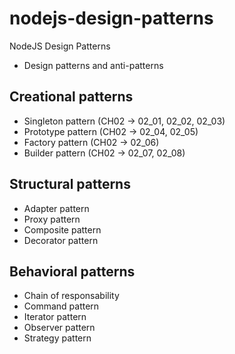 # nodejs-design-patterns
NodeJS Design Patterns

* Design patterns and anti-patterns
## Creational patterns
* Singleton pattern (CH02 -> 02_01, 02_02, 02_03)
* Prototype pattern (CH02 -> 02_04, 02_05)
* Factory pattern (CH02 -> 02_06)
* Builder pattern (CH02 -> 02_07, 02_08)
## Structural patterns
* Adapter pattern
* Proxy pattern
* Composite pattern
* Decorator pattern
## Behavioral patterns
* Chain of responsability
* Command pattern
* Iterator pattern
* Observer pattern
* Strategy pattern
